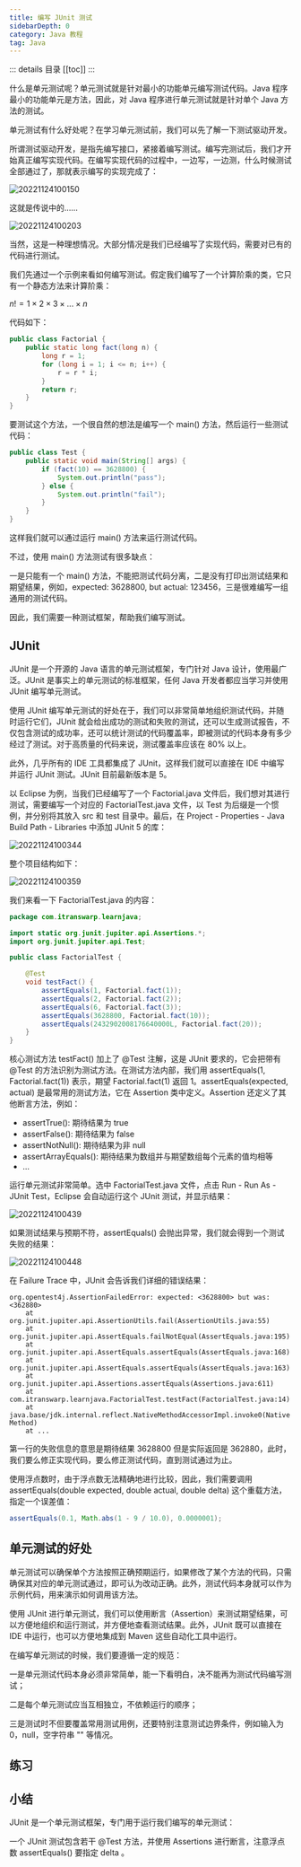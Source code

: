 ```yaml
---
title: 编写 JUnit 测试
sidebarDepth: 0
category: Java 教程
tag: Java
---
```


::: details 目录
[[toc]]
:::


什么是单元测试呢？单元测试就是针对最小的功能单元编写测试代码。Java 程序最小的功能单元是方法，因此，对 Java 程序进行单元测试就是针对单个 Java 方法的测试。

单元测试有什么好处呢？在学习单元测试前，我们可以先了解一下测试驱动开发。

所谓测试驱动开发，是指先编写接口，紧接着编写测试。编写完测试后，我们才开始真正编写实现代码。在编写实现代码的过程中，一边写，一边测，什么时候测试全部通过了，那就表示编写的实现完成了：

![20221124100150](assets/20221124100150.png)

这就是传说中的……

![20221124100203](assets/20221124100203.png)

当然，这是一种理想情况。大部分情况是我们已经编写了实现代码，需要对已有的代码进行测试。

我们先通过一个示例来看如何编写测试。假定我们编写了一个计算阶乘的类，它只有一个静态方法来计算阶乘：


$n!=1×2×3×...×n$

代码如下：

```java
public class Factorial {
    public static long fact(long n) {
        long r = 1;
        for (long i = 1; i <= n; i++) {
            r = r * i;
        }
        return r;
    }
}
```

要测试这个方法，一个很自然的想法是编写一个 main() 方法，然后运行一些测试代码：

```java
public class Test {
    public static void main(String[] args) {
        if (fact(10) == 3628800) {
            System.out.println("pass");
        } else {
            System.out.println("fail");
        }
    }
}
```

这样我们就可以通过运行 main() 方法来运行测试代码。

不过，使用 main() 方法测试有很多缺点：

一是只能有一个 main() 方法，不能把测试代码分离，二是没有打印出测试结果和期望结果，例如，expected: 3628800, but actual: 123456，三是很难编写一组通用的测试代码。

因此，我们需要一种测试框架，帮助我们编写测试。


## JUnit

JUnit 是一个开源的 Java 语言的单元测试框架，专门针对 Java 设计，使用最广泛。JUnit 是事实上的单元测试的标准框架，任何 Java 开发者都应当学习并使用 JUnit 编写单元测试。

使用 JUnit 编写单元测试的好处在于，我们可以非常简单地组织测试代码，并随时运行它们，JUnit 就会给出成功的测试和失败的测试，还可以生成测试报告，不仅包含测试的成功率，还可以统计测试的代码覆盖率，即被测试的代码本身有多少经过了测试。对于高质量的代码来说，测试覆盖率应该在 80% 以上。

此外，几乎所有的 IDE 工具都集成了 JUnit，这样我们就可以直接在 IDE 中编写并运行 JUnit 测试。JUnit 目前最新版本是 5。

以 Eclipse 为例，当我们已经编写了一个 Factorial.java 文件后，我们想对其进行测试，需要编写一个对应的 FactorialTest.java 文件，以 Test 为后缀是一个惯例，并分别将其放入 src 和 test 目录中。最后，在 Project - Properties - Java Build Path - Libraries 中添加 JUnit 5 的库：

![20221124100344](assets/20221124100344.png)

整个项目结构如下：

![20221124100359](assets/20221124100359.png)

我们来看一下 FactorialTest.java 的内容：


```java
package com.itranswarp.learnjava;

import static org.junit.jupiter.api.Assertions.*;
import org.junit.jupiter.api.Test;

public class FactorialTest {

    @Test
    void testFact() {
        assertEquals(1, Factorial.fact(1));
        assertEquals(2, Factorial.fact(2));
        assertEquals(6, Factorial.fact(3));
        assertEquals(3628800, Factorial.fact(10));
        assertEquals(2432902008176640000L, Factorial.fact(20));
    }
}
```

核心测试方法 testFact() 加上了 @Test 注解，这是 JUnit 要求的，它会把带有 @Test 的方法识别为测试方法。在测试方法内部，我们用 assertEquals(1, Factorial.fact(1)) 表示，期望 Factorial.fact(1) 返回 1。assertEquals(expected, actual) 是最常用的测试方法，它在 Assertion 类中定义。Assertion 还定义了其他断言方法，例如：

- assertTrue(): 期待结果为 true
- assertFalse(): 期待结果为 false
- assertNotNull(): 期待结果为非 null
- assertArrayEquals(): 期待结果为数组并与期望数组每个元素的值均相等
- ...

运行单元测试非常简单。选中 FactorialTest.java 文件，点击 Run - Run As - JUnit Test，Eclipse 会自动运行这个 JUnit 测试，并显示结果：

![20221124100439](assets/20221124100439.png)

如果测试结果与预期不符，assertEquals() 会抛出异常，我们就会得到一个测试失败的结果：

![20221124100448](assets/20221124100448.png)

在 Failure Trace 中，JUnit 会告诉我们详细的错误结果：


```
org.opentest4j.AssertionFailedError: expected: <3628800> but was: <362880>
	at org.junit.jupiter.api.AssertionUtils.fail(AssertionUtils.java:55)
	at org.junit.jupiter.api.AssertEquals.failNotEqual(AssertEquals.java:195)
	at org.junit.jupiter.api.AssertEquals.assertEquals(AssertEquals.java:168)
	at org.junit.jupiter.api.AssertEquals.assertEquals(AssertEquals.java:163)
	at org.junit.jupiter.api.Assertions.assertEquals(Assertions.java:611)
	at com.itranswarp.learnjava.FactorialTest.testFact(FactorialTest.java:14)
	at java.base/jdk.internal.reflect.NativeMethodAccessorImpl.invoke0(Native Method)
	at ...
```


第一行的失败信息的意思是期待结果 3628800 但是实际返回是 362880，此时，我们要么修正实现代码，要么修正测试代码，直到测试通过为止。

使用浮点数时，由于浮点数无法精确地进行比较，因此，我们需要调用 assertEquals(double expected, double actual, double delta) 这个重载方法，指定一个误差值：

```java
assertEquals(0.1, Math.abs(1 - 9 / 10.0), 0.0000001);
```


## 单元测试的好处

单元测试可以确保单个方法按照正确预期运行，如果修改了某个方法的代码，只需确保其对应的单元测试通过，即可认为改动正确。此外，测试代码本身就可以作为示例代码，用来演示如何调用该方法。

使用 JUnit 进行单元测试，我们可以使用断言（Assertion）来测试期望结果，可以方便地组织和运行测试，并方便地查看测试结果。此外，JUnit 既可以直接在 IDE 中运行，也可以方便地集成到 Maven 这些自动化工具中运行。

在编写单元测试的时候，我们要遵循一定的规范：

一是单元测试代码本身必须非常简单，能一下看明白，决不能再为测试代码编写测试；

二是每个单元测试应当互相独立，不依赖运行的顺序；

三是测试时不但要覆盖常用测试用例，还要特别注意测试边界条件，例如输入为 0，null，空字符串 "" 等情况。

## 练习



## 小结

JUnit 是一个单元测试框架，专门用于运行我们编写的单元测试：

一个 JUnit 测试包含若干 @Test 方法，并使用 Assertions 进行断言，注意浮点数 assertEquals() 要指定 delta 。



